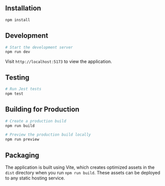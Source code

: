 ## Installation

```bash
npm install
```

## Development

```bash
# Start the development server
npm run dev
```

Visit `http://localhost:5173` to view the application.

## Testing

```bash
# Run Jest tests
npm test
```

## Building for Production

```bash
# Create a production build
npm run build

# Preview the production build locally
npm run preview
```

## Packaging

The application is built using Vite, which creates optimized assets in the `dist` directory when you run `npm run build`. These assets can be deployed to any static hosting service.
